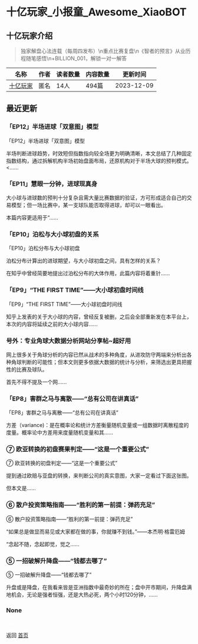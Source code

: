 # 十亿玩家_小报童_Awesome_XiaoBOT

## 十亿玩家介绍
> 独家解盘心法连载（每周四发布）\n重点比赛复盘\n《智者的预言》从业历程随笔感悟\n+BILLION_001，解锁一对一解答  
  


|名称|作者|读者数量|内容数量|更新时间|
|---|---|---|---|---|
|[十亿玩家](https://xiaobot.net/p/wang11?refer=0b133df9-27dc-423b-8101-639049001c13)|匿名|14人|494篇|2023-12-09|

## 最近更新
### 「EP12」半场进球「双意图」模型

「EP12」半场进球「双意图」模型

半场判断进球趋势，时效短但指数指向较全场更为明确清晰，本文总结了几种固定指数结构，通过拆解机构半场初始盘面布局，还原机构对于半场大球的预判模式。<......

### 「EP11」慧眼一分钟，进球现真身

大小球与进球数的预判十分复杂且需大量比赛数据的验证，方可形成适合自己的交易模型；但一场比赛中，某一支球队能否取得进球，却可以一眼看出。

本篇内容更适用于“......

### 「EP10」泊松与大小球初盘的关系

「EP10」泊松分布与大小球初盘

泊松分布计算出的进球期望，与大小球初盘之间，具有怎样的关系？

在知乎中曾经简要地提出过泊松分布的大体作用，此篇内容将着重针......

### 「EP9」“THE FIRST TIME”——大小球初盘时间线

「EP9」“THE FIRST TIME”——大小球初盘时间线

知乎上发表的关于大小球的内容，曾经反复被删，之后会全部重新发在本平台上，本次的内容将延续之前的大小球内容......

### 号外：专业角球大数据分析网站分享帖~超好用

网上很多关于角球分析的内容已然从战术的多种角度，从进攻防守两端来分析出各种角球判断的可能性；但本文则更多依据大数据的统计与分析，来筛选出更具把握性的比赛及球队。

首先不得不提及一个网......

### 「EP8」害群之马与离散——“总有公司在讲真话”

「EP8」害群之马与离散——“总有公司在讲真话”

方差（variance)：是在概率论和统计方差衡量随机变量或一组数据时离散程度的度量。概率论中方差用来度量随机变量和其......

### ⑦ 欧亚转换的初盘赛果判定——“这是一个重要公式”

⑦ 欧亚转换的初盘判定——“这是一个重要公式”

提到通过欧赔与亚盘的转换，来判断公司的真实意图，大家一定看过下面这张图。

但本文是......

### ⑥ 散户投资策略指南——“胜利的第一前提：弹药充足”

⑥ 散户投资策略指南——“胜利的第一前提：弹药充足”

“如果总是做显而易见或大家都在做的事，你就赚不到钱。”——本杰明·格雷厄姆

“念起不随，念起即觉，觉之......

### ⑤ 一招破解升降盘——“钱都去哪了”

⑤ 一招破解升降盘——“钱都去哪了”

升盘或是降盘，在我看来皆是亚洲指数中最奇妙的所在；盘中开市期间，升降盘满地机会，无论是强者恒强，还是大热必死，两个小时120分钟，......

### None


<a href="https://github.com/Reno9527/awesome-xiaobot" style="color: white; text-decoration: none;">awesome-xiaobot</a>

返回 [首页](../README.md)
